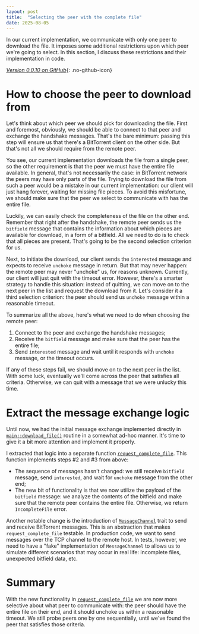 ```yaml
---
layout: post
title:  "Selecting the peer with the complete file"
date: 2025-08-05
---
```


In our current implementation, we communicate with only one peer to download the file. It imposes some additional restrictions upon which peer we're going to select. In this section, I discuss these restrictions and their implementation in code. 

[*Version 0.0.10 on GitHub*](https://github.com/tindandelion/rust-bittorrent-client/tree/0.0.10){: .no-github-icon}

# How to choose the peer to download from 

Let's think about which peer we should pick for downloading the file. First and foremost, obviously, we should be able to connect to that peer and exchange the handshake messages. That's the bare minimum: passing this step will ensure us that there's a BitTorrent client on the other side. But that's not all we should require from the remote peer. 

You see, our current implementation downloads the file from a single peer, so the other requirement is that the peer we must have the entire file available. In general, that's not necessarily the case: in BitTorrent network the peers may have only parts of the file. Trying to download the file from such a peer would be a mistake in our current implementation: our client will just hang forever, waiting for missing file pieces. To avoid this misfortune, we should make sure that the peer we select to communicate with has the entire file. 

Luckily, we can easily check the completeness of the file on the other end. Remember that right after the handshake, the remote peer sends us the `bitfield` message that contains the information about which pieces are available for download, in a form of a bitfield. All we need to do is to check that all pieces are present. That's going to be the second selection criterion for us. 

Next, to initiate the download, our client sends the `interested` message and expects to receive `unchoke` message in return. But that may never happen: the remote peer may never "unchoke" us, for reasons unknown. Currently, our client will just quit with the timeout error. However, there's a smarter strategy to handle this situation: instead of quitting, we can move on to the next peer in the list and request the download from it. Let's consider it a third selection criterion: the peer should send us `unchoke` message within a reasonable timeout. 

To summarize all the above, here's what we need to do when choosing the remote peer: 

1. Connect to the peer and exchange the handshake messages; 
2. Receive the `bitfield` message and make sure that the peer has the entire file; 
3. Send `interested` message and wait until it responds with `unchoke` message, or the timeout occurs. 

If any of these steps fail, we should move on to the next peer in the list. With some luck, eventually we'll come across the peer that satisfies all criteria. Otherwise, we can quit with a message that we were unlucky this time. 

# Extract the message exchange logic 

Until now, we had the initial message exchange implemented directly in [`main::download_file()`](https://github.com/tindandelion/rust-bittorrent-client/blob/0.0.9/src/bin/main.rs#L101) routine in a somewhat ad-hoc manner. It's time to give it a bit more attention and implement it properly. 

I extracted that logic into a separate function [`request_complete_file`](https://github.com/tindandelion/rust-bittorrent-client/blob/0.0.10/src/downloader/request_download.rs#L21). This function implements steps #2 and #3 from above: 

* The sequence of messages hasn't changed: we still receive `bitfield` message, send `interested`, and wait for `unchoke` message from the other end; 
* The new bit of functionality is that we now utilize the payload of the `bitfield` message: we analyze the contents of the bitfield and make sure that the remote peer contains the entire file. Otherwise, we return `IncompleteFile` error. 

Another notable change is the introduction of [`MessageChannel`](https://github.com/tindandelion/rust-bittorrent-client/blob/0.0.10/src/downloader/peer_comm.rs#L24) trait to send and receive BitTorrent messages. This is an abstraction that makes `request_complete_file` testable. In production code, we want to send messages over the TCP channel to the remote host. In tests, however, we need to have a "fake" implementation of `MessageChannel` to allows us to simulate different scenarios that may occur in real life: incomplete files, unexpected bitfield data, etc. 

# Summary

With the new functionality in [`request_complete_file`](https://github.com/tindandelion/rust-bittorrent-client/blob/0.0.10/src/downloader/request_download.rs#L21) we are now more selective about what peer to communicate with: the peer should have the entire file on their end, and it should unchoke us within a reasonable timeout. We still probe peers one by one sequentially, until we've found the peer that satisfies those criteria. 